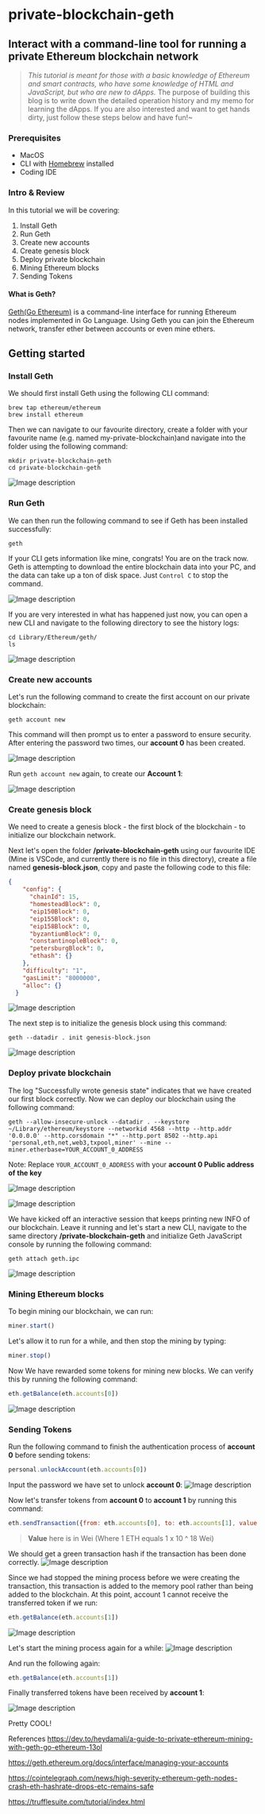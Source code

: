 # private-blockchain-geth

## Interact with a command-line tool for running a private Ethereum blockchain network

> _This tutorial is meant for those with a basic knowledge of Ethereum and smart contracts, who have some knowledge of HTML and JavaScript, but who are new to dApps._
> The purpose of building this blog is to write down the detailed operation history and my memo for learning the dApps.
> If you are also interested and want to get hands dirty, just follow these steps below and have fun!~

### Prerequisites

- MacOS
- CLI with [Homebrew](https://brew.sh/) installed
- Coding IDE

### Intro & Review
In this tutorial we will be covering:

1. Install Geth
2. Run Geth
3. Create new accounts
4. Create genesis block 
5. Deploy private blockchain
6. Mining Ethereum blocks
7. Sending Tokens


#### What is Geth?
[Geth(Go Ethereum)](https://geth.ethereum.org/docs/interface/managing-your-accounts) is a command-line interface for running Ethereum nodes implemented in Go Language. Using Geth you can join the Ethereum network, transfer ether between accounts or even mine ethers.

## Getting started

### Install Geth
We should first install Geth using the following CLI command:
```linux
brew tap ethereum/ethereum
brew install ethereum
```
Then we can navigate to our favourite directory, create a folder with your favourite name (e.g. named my-private-blockchain)and navigate into the folder using the following command:
```linux
mkdir private-blockchain-geth
cd private-blockchain-geth
```
![Image description](https://dev-to-uploads.s3.amazonaws.com/uploads/articles/gan4xcovcvxzn4e2g3tx.png)

### Run Geth
We can then run the following command to see if Geth has been installed successfully:
```linux
geth
```
If your CLI gets information like mine, congrats! You are on the track now. Geth is attempting to download the entire blockchain data into your PC, and the data can take up a ton of disk space. Just `Control C` to stop the command.

![Image description](https://dev-to-uploads.s3.amazonaws.com/uploads/articles/9odl8sa6fmbn6djxprku.png)

If you are very interested in what has happened just now, you can open a new CLI and navigate to the following directory to see the history logs:
```linux
cd Library/Ethereum/geth/
ls
```

![Image description](https://dev-to-uploads.s3.amazonaws.com/uploads/articles/z4gtzy4rrxed00zhs4pe.png)


### Create new accounts
Let's run the following command to create the first account on our private blockchain:
```linux
geth account new
```
This command will then prompt us to enter a password to ensure security. After entering the password two times, our **account 0** has been created.

![Image description](https://dev-to-uploads.s3.amazonaws.com/uploads/articles/p3tbv8snp90c6bm75ohw.png)

Run `geth account new` again, to create our **Account 1**:

![Image description](https://dev-to-uploads.s3.amazonaws.com/uploads/articles/2jp0itsgggosw7y9si99.png)

### Create genesis block 

We need to create a genesis block - the first block of the blockchain - to initialize our blockchain network.

Next let's open the folder **/private-blockchain-geth** using our favourite IDE (Mine is VSCode, and currently there is no file in this directory), create a file named **genesis-block.json**, copy and paste the following code to this file: 
```json
{
    "config": {
      "chainId": 15,
      "homesteadBlock": 0,
      "eip150Block": 0,
      "eip155Block": 0,
      "eip158Block": 0,
      "byzantiumBlock": 0,
      "constantinopleBlock": 0,
      "petersburgBlock": 0,
      "ethash": {}
    },
    "difficulty": "1",
    "gasLimit": "8000000",
    "alloc": {}
  }
```

![Image description](https://dev-to-uploads.s3.amazonaws.com/uploads/articles/jcng8gll8140b3ho3pkb.png)

The next step is to initialize the genesis block using this command:
```linux
geth --datadir . init genesis-block.json
```

![Image description](https://dev-to-uploads.s3.amazonaws.com/uploads/articles/c0tridtf26ap4zjbdn7s.png)

### Deploy private blockchain
The log "Successfully wrote genesis state" indicates that we have created our first block correctly. Now we can deploy our blockchain using the following command:
```linux
geth --allow-insecure-unlock --datadir . --keystore ~/Library/ethereum/keystore --networkid 4568 --http --http.addr '0.0.0.0' --http.corsdomain "*" --http.port 8502 --http.api 'personal,eth,net,web3,txpool,miner' --mine --miner.etherbase=YOUR_ACCOUNT_0_ADDRESS
```
Note: Replace `YOUR_ACCOUNT_0_ADDRESS` with your **account 0 Public address of the key**

![Image description](https://dev-to-uploads.s3.amazonaws.com/uploads/articles/yqdp6uccgi23fm8o6q5t.png)

![Image description](https://dev-to-uploads.s3.amazonaws.com/uploads/articles/m9ob3wzsix8zu1vf3mf8.png)

We have kicked off an interactive session that keeps printing new INFO of our blockchain. Leave it running and let's start a new CLI, navigate to the same directory **/private-blockchain-geth** and initialize Geth JavaScript console by running the following command:
```linux
geth attach geth.ipc
```

![Image description](https://dev-to-uploads.s3.amazonaws.com/uploads/articles/kbq2gfk39pc3qkue289p.png)

### Mining Ethereum blocks
To begin mining our blockchain, we can run:
```javascript
miner.start()
```
Let's allow it to run for a while, and then stop the mining by typing:
```javascript
miner.stop()
```

Now We have rewarded some tokens for mining new blocks. We can verify this by running the following command:
```javascript
eth.getBalance(eth.accounts[0])
```

![Image description](https://dev-to-uploads.s3.amazonaws.com/uploads/articles/2rhyc3680lxi1nxa0jqo.png)

### Sending Tokens

Run the following command to finish the authentication process of **account 0** before sending tokens:
```javascript
personal.unlockAccount(eth.accounts[0])
```
Input the password we have set to unlock **account 0**:
![Image description](https://dev-to-uploads.s3.amazonaws.com/uploads/articles/doymc04mjfh2r8mwbeym.png)

Now let's transfer tokens from **account 0** to **account 1** by running this command:
```javascript
eth.sendTransaction({from: eth.accounts[0], to: eth.accounts[1], value: 500000})
```

> **Value** here is in Wei (Where 1 ETH equals 1 x 10 ^ 18 Wei)

We should get a green transaction hash if the transaction has been done correctly.
![Image description](https://dev-to-uploads.s3.amazonaws.com/uploads/articles/pi83kyutpekqyengbdr2.png)

Since we had stopped the mining process before we were creating the transaction, this transaction is added to the memory pool rather than being added to the blockchain. At this point, account 1 cannot receive the transferred token if we run:

```javascript
eth.getBalance(eth.accounts[1])
```

![Image description](https://dev-to-uploads.s3.amazonaws.com/uploads/articles/xywjc6cntze2wta4o84l.png)

Let's start the mining process again for a while:
![Image description](https://dev-to-uploads.s3.amazonaws.com/uploads/articles/hvdjno1ndn2kp7m5jphs.png)

And run the following again:
```javascript
eth.getBalance(eth.accounts[1])
```
Finally transferred tokens have been received by **account 1**:

![Image description](https://dev-to-uploads.s3.amazonaws.com/uploads/articles/qdsuoo985zcvl33htr99.png)

Pretty COOL!

References
https://dev.to/heydamali/a-guide-to-private-ethereum-mining-with-geth-go-ethereum-13ol

https://geth.ethereum.org/docs/interface/managing-your-accounts

https://cointelegraph.com/news/high-severity-ethereum-geth-nodes-crash-eth-hashrate-drops-etc-remains-safe

https://trufflesuite.com/tutorial/index.html
